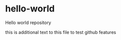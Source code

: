 # hello-world
Hello world repository


this is additional text to this file to test github features

